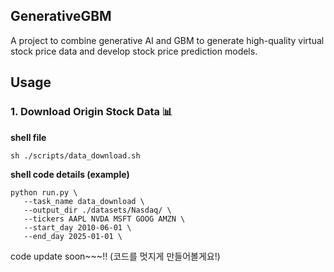 ## GenerativeGBM
A project to combine generative AI and GBM to generate high-quality virtual stock price data and develop stock price prediction models.


## Usage
### 1. Download Origin Stock Data 📊 
**shell file**
```
sh ./scripts/data_download.sh
```
**shell code details (example)**
```
python run.py \
   --task_name data_download \
   --output_dir ./datasets/Nasdaq/ \
   --tickers AAPL NVDA MSFT GOOG AMZN \
   --start_day 2010-06-01 \
   --end_day 2025-01-01 \
```

code update soon~~~!! (코드를 멋지게 만들어볼게요!)